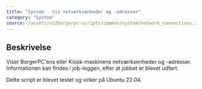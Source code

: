 ```yaml
---
title: "System - Vis netværksenheder og -adresser"
category: "System"
source: /assets/os2borgerpc-scripts/common/system/network_connections.sh
---
```


## Beskrivelse
Viser BorgerPC'ens eller Kiosk-maskinens netværksenheder og -adresser.
Informationen kan findes i job-loggen, efter at jobbet er blevet udført.

Dette script er blevet testet og virker på Ubuntu 22.04.